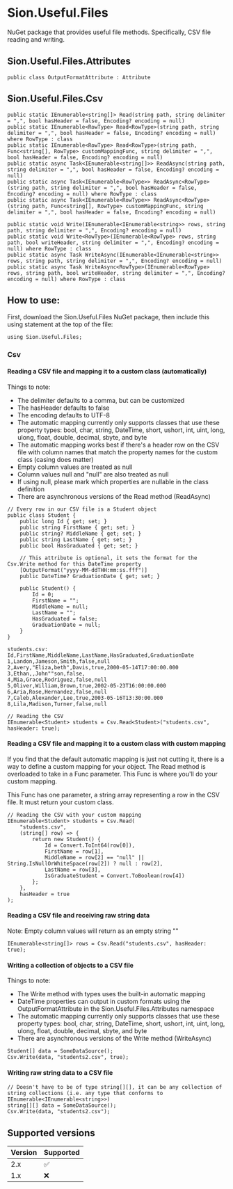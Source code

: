 # Sion.Useful.Files

NuGet package that provides useful file methods. Specifically, CSV file reading and writing.

## Sion.Useful.Files.Attributes

```
public class OutputFormatAttribute : Attribute
```

## Sion.Useful.Files.Csv

```
public static IEnumerable<string[]> Read(string path, string delimiter = ",", bool hasHeader = false, Encoding? encoding = null)
public static IEnumerable<RowType> Read<RowType>(string path, string delimiter = ",", bool hasHeader = false, Encoding? encoding = null) where RowType : class
public static IEnumerable<RowType> Read<RowType>(string path, Func<string[], RowType> customMappingFunc, string delimiter = ",", bool hasHeader = false, Encoding? encoding = null)
public static async Task<IEnumerable<string[]>> ReadAsync(string path, string delimiter = ",", bool hasHeader = false, Encoding? encoding = null)
public static async Task<IEnumerable<RowType>> ReadAsync<RowType>(string path, string delimiter = ",", bool hasHeader = false, Encoding? encoding = null) where RowType : class
public static async Task<IEnumerable<RowType>> ReadAsync<RowType>(string path, Func<string[], RowType> customMappingFunc, string delimiter = ",", bool hasHeader = false, Encoding? encoding = null)

public static void Write(IEnumerable<IEnumerable<string>> rows, string path, string delimiter = ",", Encoding? encoding = null)
public static void Write<RowType>(IEnumerable<RowType> rows, string path, bool writeHeader, string delimiter = ",", Encoding? encoding = null) where RowType : class
public static async Task WriteAsync(IEnumerable<IEnumerable<string>> rows, string path, string delimiter = ",", Encoding? encoding = null)
public static async Task WriteAsync<RowType>(IEnumerable<RowType> rows, string path, bool writeHeader, string delimiter = ",", Encoding? encoding = null) where RowType : class
```

## How to use:

First, download the Sion.Useful.Files NuGet package, then include this using statement at the top of the file:

```
using Sion.Useful.Files;
```

### Csv

#### Reading a CSV file and mapping it to a custom class (automatically)

Things to note: 

- The delimiter defaults to a comma, but can be customized
- The hasHeader defaults to false
- The encoding defaults to UTF-8
- The automatic mapping currently only supports classes that use these property types: bool, char, string, DateTime, short, ushort, int, uint, long, ulong, float, double, decimal, sbyte, and byte
- The automatic mapping works best if there's a header row on the CSV file with column names that match the property names for the custom class (casing does matter)
- Empty column values are treated as null
- Column values null and "null" are also treated as null
- If using null, please mark which properties are nullable in the class definition
- There are asynchronous versions of the Read method (ReadAsync)

```
// Every row in our CSV file is a Student object
public class Student {
	public long Id { get; set; }
	public string FirstName { get; set; }
	public string? MiddleName { get; set; }
	public string LastName { get; set; }
	public bool HasGraduated { get; set; }
	
	// This attribute is optional, it sets the format for the Csv.Write method for this DateTime property
	[OutputFormat("yyyy-MM-ddTHH:mm:ss.fff")]
	public DateTime? GraduationDate { get; set; }
	
	public Student() {
		Id = 0;
		FirstName = "";
		MiddleName = null;
		LastName = "";
		HasGraduated = false;
		GraduationDate = null;
	}
}
```

```
students.csv:
Id,FirstName,MiddleName,LastName,HasGraduated,GraduationDate
1,Landon,Jameson,Smith,false,null
2,Avery,"Eliza,beth",Davis,true,2000-05-14T17:00:00.000
3,Ethan,,John""son,false,
4,Mia,Grace,Rodriguez,false,null
5,Oliver,William,Brown,true,2002-05-23T16:00:00.000
6,Aria,Rose,Hernandez,false,null
7,Caleb,Alexander,Lee,true,2003-05-16T13:30:00.000
8,Lila,Madison,Turner,false,null
```

```
// Reading the CSV
IEnumerable<Student> students = Csv.Read<Student>("students.csv", hasHeader: true);
```

#### Reading a CSV file and mapping it to a custom class with custom mapping

If you find that the default automatic mapping is just not cutting it, there is a way to define a custom mapping for your object. The Read method is overloaded to take in a Func parameter. This Func is where you'll do your custom mapping.

This Func has one parameter, a string array representing a row in the CSV file. It must return your custom class.

```
// Reading the CSV with your custom mapping
IEnumerable<Student> students = Csv.Read(
	"students.csv",
	(string[] row) => {
		return new Student() {
			Id = Convert.ToInt64(row[0]),
			FirstName = row[1],
			MiddleName = row[2] == "null" || String.IsNullOrWhiteSpace(row[2]) ? null : row[2],
			LastName = row[3],
			IsGraduateStudent = Convert.ToBoolean(row[4])
		};
	},
	hasHeader = true
);
```

#### Reading a CSV file and receiving raw string data

Note: Empty column values will return as an empty string ""

```
IEnumerable<string[]> rows = Csv.Read("students.csv", hasHeader: true);
```

#### Writing a collection of objects to a CSV file

Things to note: 

- The Write method with types uses the built-in automatic mapping
- DateTime properties can output in custom formats using the OutputFormatAttribute in the Sion.Useful.Files.Attributes namespace
- The automatic mapping currently only supports classes that use these property types: bool, char, string, DateTime, short, ushort, int, uint, long, ulong, float, double, decimal, sbyte, and byte
- There are asynchronous versions of the Write method (WriteAsync)

```
Student[] data = SomeDataSource();
Csv.Write(data, "students2.csv", true);
```

#### Writing raw string data to a CSV file

```
// Doesn't have to be of type string[][], it can be any collection of string collections (i.e. any type that conforms to IEnumerable<IEnumerable<string>>)
string[][] data = SomeDataSource();
Csv.Write(data, "students2.csv");
```

## Supported versions

| Version | Supported          |
| ------- | ------------------ |
| 2.x     | :white_check_mark: |
| 1.x     | :x:                |
